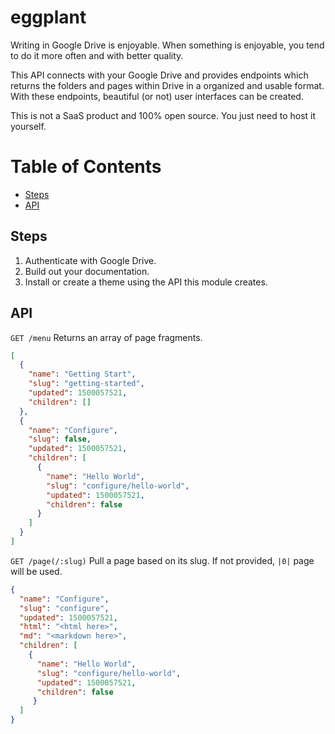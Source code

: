 # eggplant

Writing in Google Drive is enjoyable. When something is enjoyable, you tend to do it more often and with better quality.

This API connects with your Google Drive and provides endpoints which returns the folders and pages within Drive in a organized and usable format. With these endpoints, beautiful (or not) user interfaces can be created.

This is not a SaaS product and 100% open source. You just need to host it yourself.

# Table of Contents

* [Steps](#steps)
* [API](#api)

## Steps

1. Authenticate with Google Drive.
2. Build out your documentation.
3. Install or create a theme using the API this module creates.

## API

`GET /menu` Returns an array of page fragments.

```json
[
  {
    "name": "Getting Start",
    "slug": "getting-started",
    "updated": 1500057521,
    "children": []
  },
  {
    "name": "Configure",
    "slug": false,
    "updated": 1500057521,
    "children": [
      {
        "name": "Hello World",
        "slug": "configure/hello-world",
        "updated": 1500057521,
        "children": false
      }
    ]
  }
]
```

`GET /page(/:slug)` Pull a page based on its slug. If not provided, `|0|` page will be used.

```json
{
  "name": "Configure",
  "slug": "configure",
  "updated": 1500057521,
  "html": "<html here>",
  "md": "<markdown here>",
  "children": [
    {
      "name": "Hello World",
      "slug": "configure/hello-world",
      "updated": 1500057521,
      "children": false
     }
  ]
}
```
